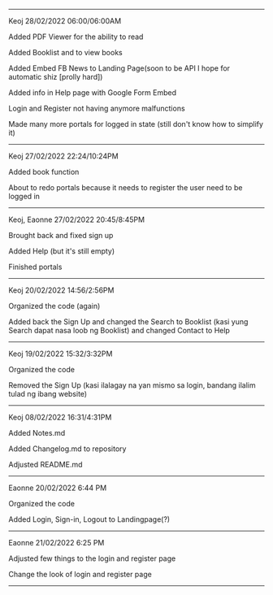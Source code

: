 ****
Keoj 28/02/2022 06:00/06:00AM

Added PDF Viewer for the ability to read

Added Booklist and to view books

Added Embed FB News to Landing Page(soon to be API I hope for automatic shiz [prolly hard])

Added info in Help page with Google Form Embed

Login and Register not having anymore malfunctions

Made many more portals for logged in state (still don't know how to simplify it)
****
Keoj 27/02/2022 22:24/10:24PM

Added book function

About to redo portals because it needs to register the user need to be logged in
****
Keoj, Eaonne 27/02/2022 20:45/8:45PM

Brought back and fixed sign up

Added Help (but it's still empty)

Finished portals
****
Keoj 20/02/2022 14:56/2:56PM

Organized the code (again)

Added back the Sign Up and changed the Search to Booklist (kasi yung Search dapat nasa loob ng Booklist) and changed Contact to Help
****
Keoj 19/02/2022 15:32/3:32PM

Organized the code

Removed the Sign Up (kasi ilalagay na yan mismo sa login, bandang ilalim tulad ng ibang website)
****
Keoj 08/02/2022 16:31/4:31PM

Added Notes.md

Added Changelog.md to repository

Adjusted README.md
****
Eaonne 20/02/2022 6:44 PM

Organized the code

Added Login, Sign-in, Logout to Landingpage(?)
*****
Eaonne 21/02/2022 6:25 PM

Adjusted few things to the login and register page

Change the look of login and register page
*****
